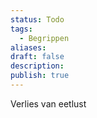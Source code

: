 ```yaml
---
status: Todo
tags:
  - Begrippen
aliases: 
draft: false
description: 
publish: true
---
```


Verlies van eetlust